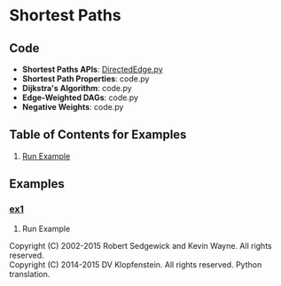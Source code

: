 # Shortest Paths

## Code
  * **Shortest Paths APIs**: [DirectedEdge.py](../py/AlgsSedgewickWayne/DirectedEdge.py)
  * **Shortest Path Properties**: code.py
  * **Dijkstra's Algorithm**: code.py
  * **Edge-Weighted DAGs**: code.py
  * **Negative Weights**: code.py

## Table of Contents for Examples
  1. [Run Example](#ex1)

## Examples 
### [ex1](#table-of-contents-for-examples)
1. Run Example

Copyright (C) 2002-2015 Robert Sedgewick and Kevin Wayne.  All rights reserved.    
Copyright (C) 2014-2015 DV Klopfenstein. All rights reserved. Python translation.    
